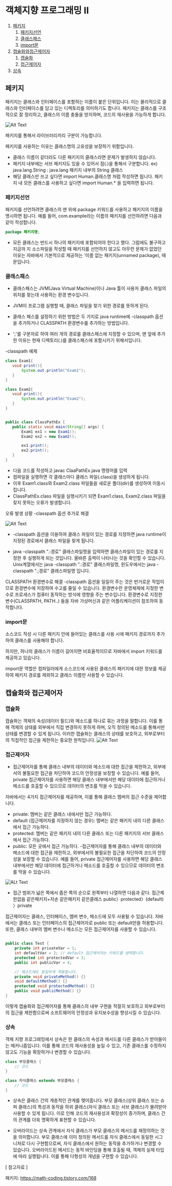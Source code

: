 # 객체지향 프로그래밍 II

1. [패키지](#패키지)
    1. [패키지선언](#패키지선언)
    2. [클래스패스](#클래스패스)
    3. [import문](#import문)
2. [캡슐화와접근제어자](#캡슐화와접근제어자)
    1. [캡슐화](#캡슐화)
    2. [접근제어자](#접근제어자)
3. [상속](#상속)

## 페키지
패키지는 클래스와 인터페이스를 포함하는 이름이 붙은 단위입니다. 이는 물리적으로 클래스와 인터페이스를 담고 있는 디렉토리를 의미하기도 합니다. 패키지는 클래스를 구조적으로 잘 정리하고, 클래스의 이름 충돌을 방지하며, 코드의 재사용을 가능하게 합니다.

![Alt Text](https://blog.kakaocdn.net/dn/HNKp4/btqTSTOhd5w/czMDHudypbKmPxdoADsnLK/img.png)

패키지를 통해서 라이브러리끼리 구분이 가능합니다.

패키지를 사용하는 이유는 클래스명의 고유성을 보장하기 위함입니다.
- 클래스 이름이 같더라도 다른 패키지의 클래스라면 문제가 발생하지 않습니다.
- 패키지 내부에는 서브 패키지도 있을 수 있어서 점(.)을 통해서 구분합니다. ex) java.lang.String : java.lang 패키지 내부의 String 클래스
- 해당 클래스만 쓰고 싶다면 import Human.클래스명 처럼 작성하면 됩니다. 패키지 내 모든 클래스를 사용하고 싶다면 import Human.* 을 입력하면 됩니다.




### 페키지선언
패키지를 선언하려면 클래스의 맨 위에 package 키워드를 사용하고 패키지의 이름을 명시하면 됩니다. 예를 들어, com.example라는 이름의 패키지를 선언하려면 다음과 같이 작성합니다.

```java
package 패키지명;
```
- 모든 클래스는 반드시 하나의 패키지에 포함되어야 한다고 했다. 그럼에도 불구하고 지금까 지 소스파일을 작성할 때 패키지를 선언하지 않고도 아무런 문제가 없었던 이유는 자바에서 기본적으로 제공하는 '이름 없는 패키지(unnamed package), 때문입니다.

### 클래스패스

- 클래스패스는 JVM(Java Virtual Machine)이나 Java 툴이 사용자 클래스 파일의 위치를 찾는데 사용하는 환경 변수입니다.
- JVM이 프로그램 실행할 때, 클래스 파일을 찾기 위한 경로를 뜻하게 된다.

- 클래스 패스를 설정하기 위한 방법은 두 가지로 java runtime에 -classpath 옵션을 추가하거나 CLASSPATH 환경변수를 추가하는 방법입니다.

- ';'를 구분자로 하여 여러 개의 경로를 클래스패스에 지정할 수 있으며, 맨 앞에 추가한 이유는 현재 디렉토리(.)를 클래스패스에 포함시키기 위해서입니다.

 -classpath 예제

 ```java
 class Exam1{
    void print(){
        System.out.println("Exam1");
    }
}

class Exam2{
    void print(){
        System.out.println("Exam2");
    }
}


public class ClassPathEx {
    public static void main(String[] args) {
        Exam1 ex1 = new Exam1();
        Exam2 ex2 = new Exam2();

        ex1.print();
        ex2.print();
    }
}
```
- 다음 코드를 작성하고 javac ClaaPathEx.java 명령어를 입력
- 컴파일을 실행하면 각 클래스마다 클래스 파일(.class)을 생성하게 됩니다.
- 이후 Exam1.class와 Exam2.class 파일들을 새로운 폴더(dir)를 생성하여 이동시킵니다.
- ClassPathEx.class 파일을 실행시키기 되면 Exam1.class, Exam2.class 파일을 찾지 못하는 오류가 발생합니다.

오류 발생 상황 -classpath 옵션 추가로 해결

![Alt Text](https://img1.daumcdn.net/thumb/R1280x0/?scode=mtistory2&fname=https%3A%2F%2Fblog.kakaocdn.net%2Fdn%2FyRexu%2FbtqTPyKR2bL%2FlULu7KZiCmo0jFl1PWK4rK%2Fimg.png)
- -classpath 옵션을 이용하여 클래스 파일이 있는 경로를 지정하면 java runtime이 지정된 경로에서 클래스 파일을 찾게 됩니다.

- java -classpath ".:경로" 클래스파일명을 입력하면 클래스파일이 있는 경로를 지정한 후 실행하게 되는 것입니다. 올바른 출력이 나타나는 것을 확인할 수 있습니다.
Unix계열에서는 java -classpath ".:경로" 클래스파일명, 윈도우에서는 java -classpath ".;경로" 클래스파일명 입니다.

CLASSPATH 환경변수로 해결 
-classpath 옵션을 일일이 주는 것은 번거로운 작업이므로 환경변수에 저장하여 수고를 줄일 수 있습니다.
환경변수란 운영체제에 지정한 변수로 프로세스가 컴퓨터 동작하는 방식에 영향을 주는 변수입니다.
환경변수로 지정한 변수(CLASSPATH, PATH..) 들을 자바 가상머신과 같은 어플리케이션이 참조하여 동작합니다.

### import문

소스코드 작성 시 다른 패키지 안에 들어있는 클래스를 사용 시에 패키지 경로까지 추가하여 클래스를 사용해야 합니다.

하지만, 하나의 클래스가 이름이 길어지면 비효율적이므로 자바에서 import 키워드를 제공하고 있습니다.

import문 역할은 컴파일러에게 소스코드에 사용된 클래스의 패키지에 대한 정보를 제공하여 패키지 경로를 제외하고 클래스 이름만 사용할 수 있습니다.

## 캡슐화와 접근제어자

### 캡슐화

캡슐화는 객체의 속성(데이터 필드)와 메소드를 하나로 묶는 과정을 말합니다. 이를 통해 객체의 상태를 외부에서 직접 변경하지 못하게 하며, 오직 정의된 메소드를 통해서만 상태를 변경할 수 있게 됩니다. 이러한 캡슐화는 클래스의 상태를 보호하고, 외부로부터의 직접적인 접근을 제한하는 중요한 원칙입니다.
![Alt Text](https://i0.wp.com/blog.codestates.com/wp-content/uploads/2022/11/%EA%B0%9D%EC%B2%B4-%EC%A7%80%ED%96%A5-%ED%94%84%EB%A1%9C%EA%B7%B8%EB%9E%98%EB%B0%8D-%ED%8A%B9%EC%A7%95-%EC%BA%A1%EC%8A%90%ED%99%94.png?resize=750%2C377&ssl=1)

### 접근제어자

- 접근제어자를 통해 클래스 내부의 데이터와 메소드에 대한 접근을 제한하고, 외부에서의 불필요한 접근을 차단하여 코드의 안정성을 보장할 수 있습니다. 예를 들어, private 접근제어자를 사용하면 해당 클래스 내부에서만 해당 데이터에 접근하거나 메소드를 호출할 수 있으므로 데이터의 변조를 막을 수 있습니다.

자바에서는 4가지 접근제어자를 제공하며, 이를 통해 클래스 멤버의 접근 수준을 제어합니다.

- private: 멤버는 같은 클래스 내에서만 접근 가능하다.
- default (접근제어자를 지정하지 않는 경우): 멤버는 같은 패키지 내의 다른 클래스에서 접근 가능하다.
- protected: 멤버는 같은 패키지 내의 다른 클래스 또는 다른 패키지의 서브 클래스에서 접근 가능하다.
- public: 모든 곳에서 접근 가능하다.
-접근제어자를 통해 클래스 내부의 데이터와 메소드에 대한 접근을 제한하고, 외부에서의 불필요한 접근을 차단하여 코드의 안정성을 보장할 수 있습니다. 예를 들어, private 접근제어자를 사용하면 해당 클래스 내부에서만 해당 데이터에 접근하거나 메소드를 호출할 수 있으므로 데이터의 변조를 막을 수 있습니다.

![ALt Text](https://blog.kakaocdn.net/dn/d6uXel/btqT01FoQiN/QkaG2tkLZL7QHtvuCccrIK/img.png)
- 접근 범위가 넓은 쪽에서 좁은 쪽의 순으로 왼쪽부터 나열하면 다음과 같다.
접근제한없음 같은패키지+자손 같은패키지 같은클래스 public〉protected〉(default) 〉private


접근제어자는 클래스, 인터페이스, 멤버 변수, 메소드에 모두 사용될 수 있습니다. 자바에서는 클래스 또는 인터페이스의 접근제어자로 public 또는 default만을 허용합니다. 또한, 클래스 내부의 멤버 변수나 메소드는 모든 접근제어자를 사용할 수 있습니다.

``` java

public class Test {
    private int privateVar = 1;
    int defaultVar = 2; // default 접근제어자는 키워드를 생략합니다.
    protected int protectedVar = 3;
    public int publicVar = 4;

    // 메소드에도 동일하게 적용됩니다.
    private void privateMethod() {}
    void defaultMethod() {}
    protected void protectedMethod() {}
    public void publicMethod() {}
}
```
이렇게 캡슐화와 접근제어자를 통해 클래스의 내부 구현을 적절히 보호하고 외부로부터의 접근을 제한함으로써 소프트웨어의 안정성과 유지보수성을 향상시킬 수 있습니다.


### 상속

객체 지향 프로그래밍에서 상속은 한 클래스의 속성과 메서드를 다른 클래스가 받아들이는 메커니즘입니다. 이를 통해 코드의 재사용성을 높일 수 있고, 기존 클래스를 수정하지 않고도 기능을 확장하거나 변경할 수 있습니다.

```java
class 부모클래스 {
    // 코드
}

class 자식클래스 extends 부모클래스 {
    // 코드
}
```

- 상속은 클래스 간의 계층적인 관계를 맺어줍니다. 부모 클래스(상위 클래스 또는 슈퍼 클래스)의 특성과 동작을 하위 클래스(자식 클래스 또는 서브 클래스)가 물려받아 사용할 수 있게 됩니다. 이로 인해 코드의 재사용성과 확장성이 증가하며, 클래스 간의 관계를 더욱 명확하게 표현할 수 있습니다.

- 오버라이드는 상속 관계에서 자식 클래스가 부모 클래스의 메서드를 재정의하는 것을 의미합니다. 부모 클래스에 이미 정의된 메서드를 자식 클래스에서 동일한 시그니처로 다시 구현함으로써, 자식 클래스에서 원하는 동작을 추가하거나 변경할 수 있습니다. 오버라이드된 메서드는 동적 바인딩을 통해 호출될 때, 객체의 실제 타입에 따라 실행됩니다. 이를 통해 다형성의 개념을 구현할 수 있습니다.



[ 참고자료 ]

패키지: https://math-coding.tistory.com/168

